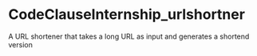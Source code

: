 # CodeClauseInternship_urlshortner
A URL shortener that takes a long URL as input and generates a shortend version
